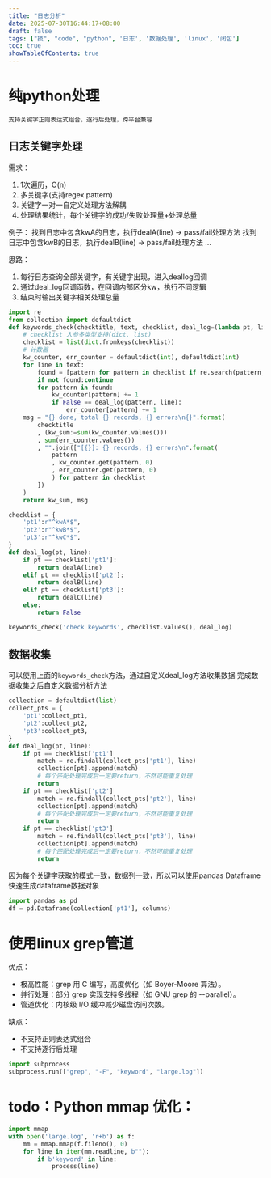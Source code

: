 ```yaml
---
title: "日志分析"
date: 2025-07-30T16:44:17+08:00
draft: false
tags: ["技", "code", "python", '日志', '数据处理', 'linux', '闭包']
toc: true
showTableOfContents: true
---
```

# 纯python处理
`支持关键字正则表达式组合，逐行后处理，跨平台兼容`
## 日志关键字处理
需求：
1. 1次遍历，O(n)
2. 多关键字(支持regex pattern)
3. 关键字一对一自定义处理方法解耦
4. 处理结果统计，每个关键字的成功/失败处理量+处理总量

例子：
找到日志中包含kwA的日志，执行dealA(line) -> pass/fail处理方法
找到日志中包含kwB的日志，执行dealB(line) -> pass/fail处理方法
...

思路：
1. 每行日志查询全部关键字，有关键字出现，进入deallog回调
1. 通过deal_log回调函数，在回调内部区分kw，执行不同逻辑
1. 结束时输出关键字相关处理总量

```python
import re
from collection import defaultdict
def keywords_check(checktitle, text, checklist, deal_log=(lambda pt, line:True)) -> int, str:
    # checklist 入参多类型支持(dict, list)
    checklist = list(dict.fromkeys(checklist))
    # 计数器
    kw_counter, err_counter = defaultdict(int), defaultdict(int)
    for line in text:
        found = [pattern for pattern in checklist if re.search(pattern, line) is not None]
        if not found:continue
        for pattern in found:
            kw_counter[pattern] += 1
            if False == deal_log(pattern, line):
                err_counter[pattern] += 1
    msg = "{} done, total {} records, {} errors\n{}".format(
        checktitle
        , (kw_sum:=sum(kw_counter.values()))
        , sum(err_counter.values())
        , "".join(["[{}]: {} records, {} errors\n".format(
            pattern
            , kw_counter.get(pattern, 0)
            , err_counter.get(pattern, 0)
            ) for pattern in checklist
        ])
    )
    return kw_sum, msg

checklist = {
    'pt1':r"^kwA*$",
    'pt2':r"^kwB*$",
    'pt3':r"^kwC*$",
}
def deal_log(pt, line):
    if pt == checklist['pt1']:
        return dealA(line)
    elif pt == checklist['pt2']:
        return dealB(line)
    elif pt == checklist['pt3']:
        return dealC(line)
    else:
        return False

keywords_check('check keywords', checklist.values(), deal_log)
```

## 数据收集
可以使用上面的`keywords_check`方法，通过自定义deal_log方法收集数据
完成数据收集之后自定义数据分析方法
```python
collection = defaultdict(list)
collect_pts = {
    'pt1':collect_pt1,
    'pt2':collect_pt2,
    'pt3':collect_pt3,
}
def deal_log(pt, line):
    if pt == checklist['pt1']
        match = re.findall(collect_pts['pt1'], line)
        collection[pt].append(match)
        # 每个匹配处理完成后一定要return，不然可能重复处理
        return
    if pt == checklist['pt2']
        match = re.findall(collect_pts['pt2'], line)
        collection[pt].append(match)
        # 每个匹配处理完成后一定要return，不然可能重复处理
        return
    if pt == checklist['pt3']
        match = re.findall(collect_pts['pt3'], line)
        collection[pt].append(match)
        # 每个匹配处理完成后一定要return，不然可能重复处理
        return
```
因为每个关键字获取的模式一致，数据列一致，所以可以使用pandas Dataframe快速生成dataframe数据对象
```python
import pandas as pd
df = pd.Dataframe(collection['pt1'], columns)
```
# 使用linux grep管道
优点：
- 极高性能：grep 用 C 编写，高度优化（如 Boyer-Moore 算法）。
- 并行处理：部分 grep 实现支持多线程（如 GNU grep 的 --parallel）。
- 管道优化：内核级 I/O 缓冲减少磁盘访问次数。

缺点：
- 不支持正则表达式组合
- 不支持逐行后处理
```python
import subprocess
subprocess.run(["grep", "-F", "keyword", "large.log"])
```
# todo：Python mmap 优化：

```python
import mmap
with open('large.log', 'r+b') as f:
    mm = mmap.mmap(f.fileno(), 0)
    for line in iter(mm.readline, b""):
        if b'keyword' in line:
            process(line)
```